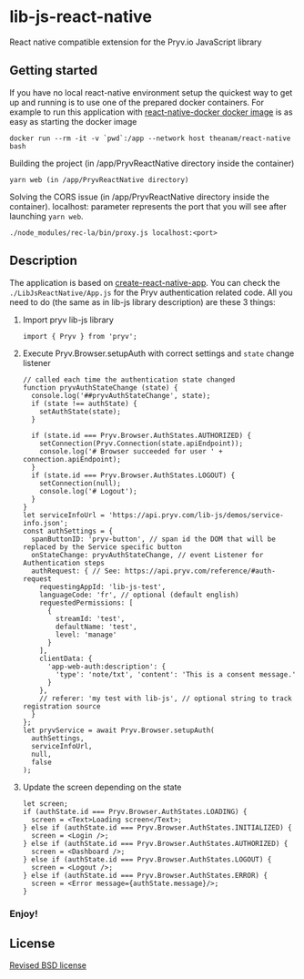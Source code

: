 # lib-js-react-native
React native compatible extension for the Pryv.io JavaScript library

## Getting started

If you have no local react-native environment setup the quickest way 
to get up and running is to use one of the prepared docker containers.
For example to run this application with [react-native-docker docker image](https://github.com/theanam/react-native-docker) 
is as easy as starting the docker image
```
docker run --rm -it -v `pwd`:/app --network host theanam/react-native bash
```
Building the project (in /app/PryvReactNative directory inside the container)
```
yarn web (in /app/PryvReactNative directory)
```
Solving the CORS issue (in /app/PryvReactNative directory inside the container). localhost:<port> parameter
represents the port that you will see after launching `yarn web`.
```
./node_modules/rec-la/bin/proxy.js localhost:<port>
```

## Description

The application is based on [create-react-native-app](https://github.com/expo/create-react-native-app). 
You can check the `./LibJsReactNative/App.js` for the Pryv authentication related code. All you need
to do (the same as in lib-js library description) are these 3 things:
1. Import pryv lib-js library
      ```
      import { Pryv } from 'pryv';
      ```
2. Execute Pryv.Browser.setupAuth with correct settings and `state` change listener
      ```
      // called each time the authentication state changed
      function pryvAuthStateChange (state) { 
        console.log('##pryvAuthStateChange', state);
        if (state !== authState) {
          setAuthState(state);
        }
        
        if (state.id === Pryv.Browser.AuthStates.AUTHORIZED) {
          setConnection(Pryv.Connection(state.apiEndpoint));
          console.log('# Browser succeeded for user ' + connection.apiEndpoint);
        }
        if (state.id === Pryv.Browser.AuthStates.LOGOUT) {
          setConnection(null);
          console.log('# Logout');
        }
      }
      let serviceInfoUrl = 'https://api.pryv.com/lib-js/demos/service-info.json';
      const authSettings = {
        spanButtonID: 'pryv-button', // span id the DOM that will be replaced by the Service specific button
        onStateChange: pryvAuthStateChange, // event Listener for Authentication steps
        authRequest: { // See: https://api.pryv.com/reference/#auth-request
          requestingAppId: 'lib-js-test',
          languageCode: 'fr', // optional (default english)
          requestedPermissions: [
            {
              streamId: 'test',
              defaultName: 'test',
              level: 'manage'
            }
          ],
          clientData: {
            'app-web-auth:description': {
              'type': 'note/txt', 'content': 'This is a consent message.'
            }
          },
          // referer: 'my test with lib-js', // optional string to track registration source
        }
      };
      let pryvService = await Pryv.Browser.setupAuth(
        authSettings,
        serviceInfoUrl,
        null,
        false
      );
      ```
3. Update the screen depending on the state
      ```
      let screen;
      if (authState.id === Pryv.Browser.AuthStates.LOADING) {
        screen = <Text>Loading screen</Text>;
      } else if (authState.id === Pryv.Browser.AuthStates.INITIALIZED) {
        screen = <Login />;
      } else if (authState.id === Pryv.Browser.AuthStates.AUTHORIZED) {
        screen = <Dashboard />;
      } else if (authState.id === Pryv.Browser.AuthStates.LOGOUT) {
        screen = <Logout />;
      } else if (authState.id === Pryv.Browser.AuthStates.ERROR) {
        screen = <Error message={authState.message}/>;
      }
      ```

### Enjoy!

## License

[Revised BSD license](https://github.com/pryv/documents/blob/master/license-bsd-revised.md)
